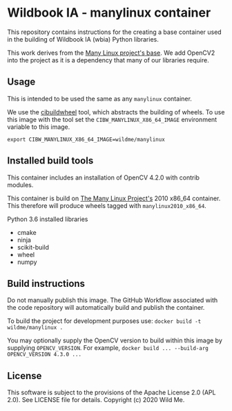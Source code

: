 # Wildbook IA - manylinux container

This repository contains instructions for the creating a base container used in the building of Wildbook IA (wbia) Python libraries.

This work derives from the [Many Linux project's base](https://github.com/pypa/manylinux). We add OpenCV2 into the project as it is a dependency that many of our libraries require.

## Usage

This is intended to be used the same as any `manylinux` container.

We use the [cibuildwheel](https://github.com/joerick/cibuildwheel) tool, which abstracts the building of wheels. To use this image with the tool set the `CIBW_MANYLINUX_X86_64_IMAGE` environment variable to this image.

    export CIBW_MANYLINUX_X86_64_IMAGE=wildme/manylinux

## Installed build tools

This container includes an installation of OpenCV 4.2.0 with contrib modules.

This container is build on [The Many Linux Project's](https://github.com/pypa/manylinux) 2010 x86_64 container. This therefore will produce wheels tagged with `manylinux2010_x86_64`.

Python 3.6 installed libraries

* cmake
* ninja
* scikit-build
* wheel
* numpy

## Build instructions

Do not manually publish this image. The GitHub Workflow associated with the code repository will automatically build and publish the container.

To build the project for development purposes use: `docker build -t wildme/manylinux .`

You may optionally supply the OpenCV version to build within this image by supplying `OPENCV_VERSION`. For example, `docker build ... --build-arg OPENCV_VERSION 4.3.0 ...`

## License

This software is subject to the provisions of the Apache License 2.0 (APL 2.0). See LICENSE file for details. Copyright (c) 2020 Wild Me.
